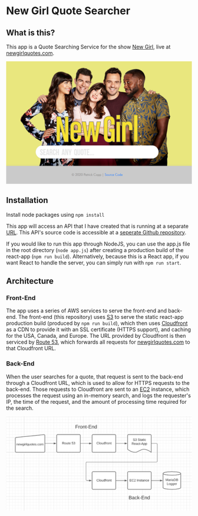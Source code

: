 # New Girl Quote Searcher

## What is this?

This app is a Quote Searching Service for the show [New Girl](https://www.imdb.com/title/tt1826940/), live at [newgirlquotes.com](https://newgirlquotes.com).

![](site.PNG)

## Installation

Install node packages using ```npm install```

This app will access an API that I have created that is running at a separate [URL](http://d1uwzs0p105509.cloudfront.net/?quote=example). This API's source code is accessible at a [seperate Github repository](https://github.com/patrickcopp/NewGirlQuotes).

If you would like to run this app through NodeJS, you can use the app.js file in the root directory (```node app.js```) after creating a production build of the react-app (```npm run build```). Alternatively, because this is a React app, if you want React to handle the server, you can simply run with ```npm run start```.

## Architecture
### Front-End
The app uses a series of AWS services to serve the front-end and back-end. The front-end (this repository) uses [S3](https://aws.amazon.com/s3/) to serve the static react-app production build (produced by ```npm run build```), which then uses [Cloudfront](https://aws.amazon.com/cloudfront/) as a CDN to provide it with an SSL certificate (HTTPS support), and caching for the USA, Canada, and Europe. The URL provided by Cloudfront is then serviced by [Route 53](https://aws.amazon.com/route53/), which forwards all requests for [newgirlquotes.com](https://newgirlquotes.com) to that Cloudfront URL.
### Back-End
When the user searches for a quote, that request is sent to the back-end through a Cloudfront URL, which is used to allow for HTTPS requests to the back-end. Those requests to Cloudfront are sent to an [EC2](https://aws.amazon.com/ec2/) instance, which processes the request using an in-memory search, and logs the requester's IP, the time of the request, and the amount of processing time required for the search.

![](Architecture.PNG)